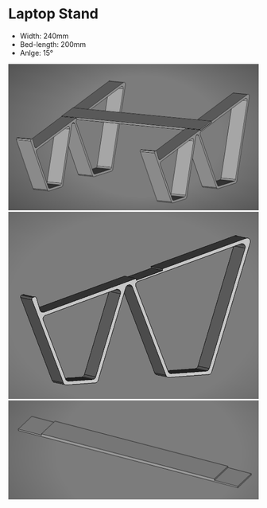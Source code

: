 # Laptop Stand

- Width: 240mm
- Bed-length: 200mm
- Anlge: 15°

![stand.png](pictures/stand.png)
![leg.png](pictures/leg.png)
![connector.png](pictures/connector.png)